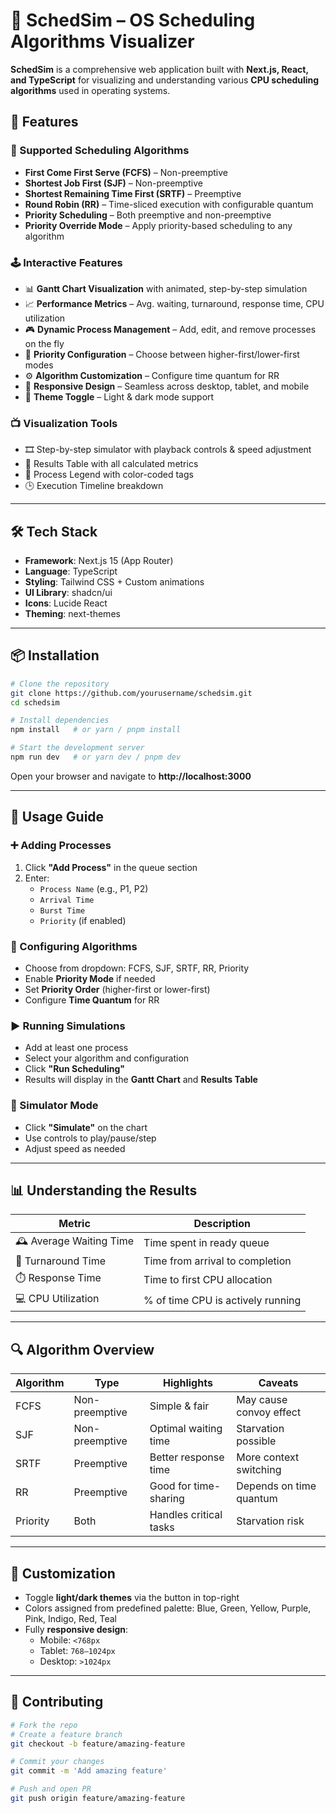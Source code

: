 # 📅 SchedSim – OS Scheduling Algorithms Visualizer

**SchedSim** is a comprehensive web application built with **Next.js, React, and TypeScript** for visualizing and understanding various **CPU scheduling algorithms** used in operating systems.

## 🚀 Features

### 🧠 Supported Scheduling Algorithms
- **First Come First Serve (FCFS)** – Non-preemptive
- **Shortest Job First (SJF)** – Non-preemptive
- **Shortest Remaining Time First (SRTF)** – Preemptive
- **Round Robin (RR)** – Time-sliced execution with configurable quantum
- **Priority Scheduling** – Both preemptive and non-preemptive
- **Priority Override Mode** – Apply priority-based scheduling to any algorithm

### 🕹️ Interactive Features
- 📊 **Gantt Chart Visualization** with animated, step-by-step simulation
- 📈 **Performance Metrics** – Avg. waiting, turnaround, response time, CPU utilization
- 🎮 **Dynamic Process Management** – Add, edit, and remove processes on the fly
- 🎯 **Priority Configuration** – Choose between higher-first/lower-first modes
- ⚙️ **Algorithm Customization** – Configure time quantum for RR
- 📱 **Responsive Design** – Seamless across desktop, tablet, and mobile
- 🌙 **Theme Toggle** – Light & dark mode support

### 📺 Visualization Tools
- 🎞️ Step-by-step simulator with playback controls & speed adjustment
- 🧾 Results Table with all calculated metrics
- 🔎 Process Legend with color-coded tags
- 🕒 Execution Timeline breakdown

---

## 🛠️ Tech Stack

- **Framework**: Next.js 15 (App Router)
- **Language**: TypeScript
- **Styling**: Tailwind CSS + Custom animations
- **UI Library**: shadcn/ui
- **Icons**: Lucide React
- **Theming**: next-themes

---

## 📦 Installation

```bash
# Clone the repository
git clone https://github.com/yourusername/schedsim.git
cd schedsim

# Install dependencies
npm install   # or yarn / pnpm install

# Start the development server
npm run dev   # or yarn dev / pnpm dev
```

Open your browser and navigate to **http://localhost:3000**

---

## 🎯 Usage Guide

### ➕ Adding Processes
1. Click **"Add Process"** in the queue section
2. Enter:
   - `Process Name` (e.g., P1, P2)
   - `Arrival Time`
   - `Burst Time`
   - `Priority` (if enabled)

### 🧪 Configuring Algorithms
- Choose from dropdown: FCFS, SJF, SRTF, RR, Priority
- Enable **Priority Mode** if needed
- Set **Priority Order** (higher-first or lower-first)
- Configure **Time Quantum** for RR

### ▶️ Running Simulations
- Add at least one process
- Select your algorithm and configuration
- Click **"Run Scheduling"**
- Results will display in the **Gantt Chart** and **Results Table**

### 🧩 Simulator Mode
- Click **"Simulate"** on the chart
- Use controls to play/pause/step
- Adjust speed as needed

---

## 📊 Understanding the Results

| Metric | Description |
|--------|-------------|
| 🕰️ Average Waiting Time | Time spent in ready queue |
| 🔁 Turnaround Time | Time from arrival to completion |
| ⏱️ Response Time | Time to first CPU allocation |
| 💻 CPU Utilization | % of time CPU is actively running |

---

## 🔍 Algorithm Overview

| Algorithm | Type | Highlights | Caveats |
|----------|------|------------|---------|
| FCFS | Non-preemptive | Simple & fair | May cause convoy effect |
| SJF | Non-preemptive | Optimal waiting time | Starvation possible |
| SRTF | Preemptive | Better response time | More context switching |
| RR | Preemptive | Good for time-sharing | Depends on time quantum |
| Priority | Both | Handles critical tasks | Starvation risk |

---

## 🎨 Customization

- Toggle **light/dark themes** via the button in top-right
- Colors assigned from predefined palette: Blue, Green, Yellow, Purple, Pink, Indigo, Red, Teal
- Fully **responsive design**:
  - Mobile: `<768px`
  - Tablet: `768–1024px`
  - Desktop: `>1024px`

---

## 🤝 Contributing

```bash
# Fork the repo
# Create a feature branch
git checkout -b feature/amazing-feature

# Commit your changes
git commit -m 'Add amazing feature'

# Push and open PR
git push origin feature/amazing-feature
```
